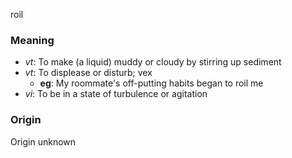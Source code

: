 roil
### Meaning
+ _vt_: To make (a liquid) muddy or cloudy by stirring up sediment
+ _vt_: To displease or disturb; vex
    + __eg__: My roommate's off-putting habits began to roil me
+ _vi_: To be in a state of turbulence or agitation

### Origin

Origin unknown
